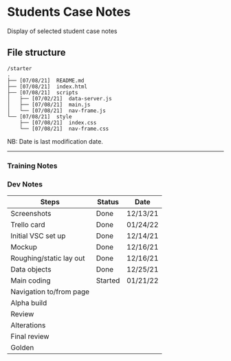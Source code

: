 # Students Case Notes

Display of selected student case notes

## File structure

```
/starter
.
├── [07/08/21]  README.md
├── [07/08/21]  index.html
├── [07/08/21]  scripts
│   ├── [07/02/21]  data-server.js
│   ├── [07/08/21]  main.js
│   └── [07/08/21]  nav-frame.js
└── [07/08/21]  style
    ├── [07/08/21]  index.css
    └── [07/08/21]  nav-frame.css
```

NB: Date is last modification date.

---

### Training Notes

### Dev Notes

| Steps                   | Status  | Date     |
| ----------------------- | ------- | -------- |
| Screenshots             | Done    | 12/13/21 |
| Trello card             | Done    | 01/24/22 |
| Initial VSC set up      | Done    | 12/14/21 |
| Mockup                  | Done    | 12/16/21 |
| Roughing/static lay out | Done    | 12/16/21 |
| Data objects            | Done    | 12/25/21 |
| Main coding             | Started | 01/21/22 |
| Navigation to/from page |         |          |
| Alpha build             |         |          |
| Review                  |         |          |
| Alterations             |         |          |
| Final review            |         |          |
| Golden                  |         |          |
